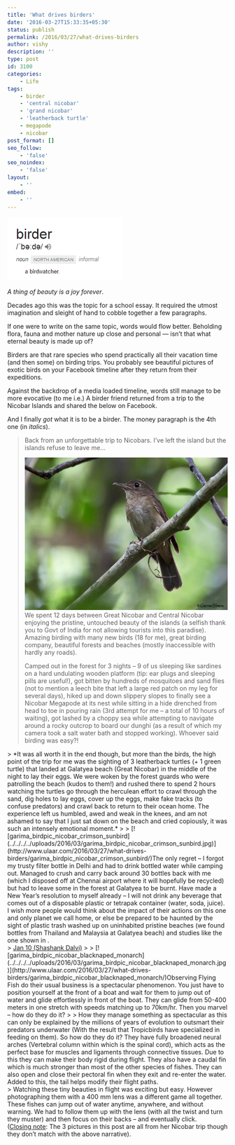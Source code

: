 ```yaml
---
title: 'What drives birders'
date: '2016-03-27T15:33:35+05:30'
status: publish
permalink: /2016/03/27/what-drives-birders
author: vishy
description: ''
type: post
id: 3100
categories: 
    - Life
tags:
    - birder
    - 'central nicobar'
    - 'grand nicobar'
    - 'leatherback turtle'
    - megapode
    - nicobar
post_format: []
seo_follow:
    - 'false'
seo_noindex:
    - 'false'
layout:
    - ''
embed:
    - ''
---
```

[![birder_definition](../../../../uploads/2016/03/birder_definition.gif)](http://www.ulaar.com/2016/03/27/what-drives-birders/birder_definition/)

*A thing of beauty is a joy forever*.

Decades ago this was the topic for a school essay. It required the utmost imagination and sleight of hand to cobble together a few paragraphs.

If one were to write on the same topic, words would flow better. Beholding flora, fauna and mother nature up close and personal — isn’t that what eternal beauty is made up of?

Birders are that rare species who spend practically all their vacation time (and then some) on birding trips. You probably see beautiful pictures of exotic birds on your Facebook timeline after they return from their expeditions.

Against the backdrop of a media loaded timeline, words still manage to be more evocative (to me i.e.) A birder friend returned from a trip to the Nicobar Islands and shared the below on Facebook.

And I finally *got* what it is to be a birder. The money paragraph is the 4th one (in *italics*).

> Back from an unforgettable trip to Nicobars. I’ve left the island but the islands refuse to leave me…
> 
> [![garima_birdpic_nicobar_jungle_flycatcher](../../../../uploads/2016/03/garima_birdpic_nicobar_jungle_flycatcher.jpg)](http://www.ulaar.com/2016/03/27/what-drives-birders/garima_birdpic_nicobar_jungle_flycatcher/)We spent 12 days between Great Nicobar and Central Nicobar enjoying the pristine, untouched beauty of the islands (a selfish thank you to Govt of India for not allowing tourists into this paradise). Amazing birding with many new birds (18 for me), great birding company, beautiful forests and beaches (mostly inaccessible with hardly any roads).
> 
> Camped out in the forest for<span class="text_exposed_show"> 3 nights – 9 of us sleeping like sardines on a hard undulating wooden platform (tip: ear plugs and sleeping pills are useful!), got bitten by hundreds of mosquitoes and sand flies (not to mention a leech bite that left a large red patch on my leg for several days), hiked up and down slippery slopes to finally see a Nicobar Megapode at its nest while sitting in a hide drenched from head to toe in pouring rain (3rd attempt for me – a total of 10 hours of waiting), got lashed by a choppy sea while attempting to navigate around a rocky outcrop to board our dunghi (as a result of which my camera took a salt water bath and stopped working). Whoever said birding was easy?!</span>

<div class="text_exposed_show">> *It was all worth it in the end though, but more than the birds, the high point of the trip for me was the sighting of 3 leatherback turtles (+ 1 green turtle) that landed at Galatyea beach (Great Nicobar) in the middle of the night to lay their eggs. We were woken by the forest guards who were patrolling the beach (kudos to them!) and rushed there to spend 2 hours watching the turtles go through the herculean effort to crawl through the sand, dig holes to lay eggs, cover up the eggs, make fake tracks (to confuse predators) and crawl back to return to their ocean home. The experience left us humbled, awed and weak in the knees, and am not ashamed to say that I just sat down on the beach and cried copiously, it was such an intensely emotional moment.*
> 
> [![garima_birdpic_nicobar_crimson_sunbird](../../../../uploads/2016/03/garima_birdpic_nicobar_crimson_sunbird.jpg)](http://www.ulaar.com/2016/03/27/what-drives-birders/garima_birdpic_nicobar_crimson_sunbird/)The only regret – I forgot my trusty filter bottle in Delhi and had to drink bottled water while camping out. Managed to crush and carry back around 30 bottles back with me (which I disposed off at Chennai airport where it will hopefully be recycled) but had to leave some in the forest at Galatyea to be burnt. Have made a New Year’s resolution to myself already – I will not drink any beverage that comes out of a disposable plastic or tetrapak container (water, soda, juice). I wish more people would think about the impact of their actions on this one and only planet we call home, or else be prepared to be haunted by the sight of plastic trash washed up on uninhabited pristine beaches (we found bottles from Thailand and Malaysia at Galatyea beach) and studies like the one shown in <http://midwayfilm.com/>.

</div>> <span style="text-decoration: underline;">Jan 10 (Shashank Dalvi)</span>
> 
> [![garima_birdpic_nicobar_blacknaped_monarch](../../../../uploads/2016/03/garima_birdpic_nicobar_blacknaped_monarch.jpg)](http://www.ulaar.com/2016/03/27/what-drives-birders/garima_birdpic_nicobar_blacknaped_monarch/)Observing Flying Fish do their usual business is a spectacular phenomenon. You just have to position yourself at the front of a boat and wait for them to jump out of water and glide effortlessly in front of the boat. They can glide from 50-400 meters in one stretch with speeds matching up to 70km/hr. Then you marvel – how do they do it?
> 
> How they manage something as spectacular as this can only be explained by the millions of years of evolution to outsmart their predators und<span class="text_exposed_show">erwater (With the result that Tropicbirds have specialized in feeding on them). So how do they do it? They have fully broadened neural arches (Vertebral column within which is the spinal cord), which acts as the perfect base for muscles and ligaments through connective tissues. Due to this they can make their body rigid during flight. They also have a caudal fin which is much stronger than most of the other species of fishes. They can also open and close their pectoral fin when they exit and re-enter the water. Added to this, the tail helps modify their flight paths.</span>

<div class="text_exposed_show">> Watching these tiny beauties in flight was exciting but easy. However photographing them with a 400 mm lens was a different game all together. These fishes can jump out of water anytime, anywhere, and without warning. We had to follow them up with the lens (with all the twist and turn they muster) and then focus on their backs – and eventually click.

</div>(<span style="text-decoration: underline;">Closing note</span>: The 3 pictures in this post are all from her Nicobar trip though they don’t match with the above narrative).